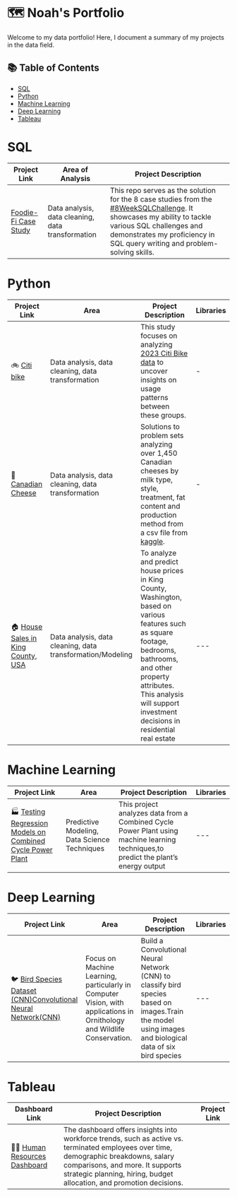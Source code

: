 # 🗺 Noah's Portfolio

Welcome to my data portfolio! Here, I document a summary of my projects in the data field. 

## 📚 Table of Contents
- [SQL](#sql)
- [Python](#python)
- [Machine Learning](#machine-learning)
- [Deep Learning](#deep-learning)
- [Tableau](#tableau)

# SQL

| Project Link | Area of Analysis | Project Description | 
|---|---|---|
|[Foodie-Fi Case Study](https://github.com/noahq24/8-Week-SQL-Challenges/blob/main/Case%20Study%20%233%20-%20Foodie-Fi/.md) | Data analysis, data cleaning, data transformation | This repo serves as the solution for the 8 case studies from the [#8WeekSQLChallenge](https://8weeksqlchallenge.com). It showcases my ability to tackle various SQL challenges and demonstrates my proficiency in SQL query writing and problem-solving skills.|

# Python

| Project Link | Area | Project Description | Libraries |    
|---|---|---|---|
| 🚲 [Citi bike ](https://github.com/noahq24/bike/blob/main/Citi_bike.ipynb) | Data analysis, data cleaning, data transformation | This study focuses on analyzing [2023 Citi Bike data](https://s3.amazonaws.com/tripdata/index.html) to uncover insights on usage patterns between these groups. | - | 
| 🧀 [Canadian Cheese ](https://github.com/noahq24/Cheese/blob/main/README.md) | Data analysis, data cleaning, data transformation | Solutions to problem sets analyzing over 1,450 Canadian cheeses by milk type, style, treatment, fat content and production method from a csv file from [kaggle](https://www.kaggle.com/datasets/noahjanes/canadian-cheese-directory). | - | 
|🏠 [House Sales in King County, USA](https://github.com/noahq24/House_sales/blob/main/House_Sales_in_King_Count_USA.ipynb)|Data analysis, data cleaning, data transformation/Modeling|To analyze and predict house prices in King County, Washington, based on various features such as square footage, bedrooms, bathrooms, and other property attributes. This analysis will support investment decisions in residential real estate|---|


# Machine Learning

| Project Link | Area | Project Description | Libraries |  
|---|---|---|---|
|🏭 [Testing Regression Models on Combined Cycle Power Plant](https://github.com/noahq24/Machine_Learning/blob/main/Combined_Cycle_Power_Plant.ipynb) | Predictive Modeling, Data Science Techniques|This project analyzes data from a Combined Cycle Power Plant using machine learning techniques,to predict the plant’s energy output|---|


# Deep Learning
| Project Link | Area | Project Description | Libraries |  
|---|---|---|---|
|🐦 [Bird Species Dataset (CNN)Convolutional Neural Network(CNN)](https://github.com/noahq24/Deep_learning/blob/main/README.md) |Focus on Machine Learning, particularly in Computer Vision, with applications in Ornithology and Wildlife Conservation.|Build a Convolutional Neural Network (CNN) to classify bird species based on images.Train the model using images and biological data of six bird species|---|


# Tableau

| Dashboard Link  | Project Description | Project Link |
|---|---|---|
| 🧑‍💼 [Human Resources Dashboard](https://public.tableau.com/app/profile/noah.quezada/viz/HRDashbook/HRSummary) | The dashboard offers insights into workforce trends, such as active vs. terminated employees over time, demographic breakdowns, salary comparisons, and more. It supports strategic planning, hiring, budget allocation, and promotion decisions. |  |
